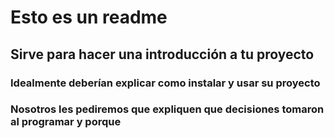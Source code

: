 # Esto es un readme

## Sirve para hacer una introducción a tu proyecto

### Idealmente deberían explicar como instalar y usar su proyecto
### Nosotros les pediremos que expliquen que decisiones tomaron al programar y porque





